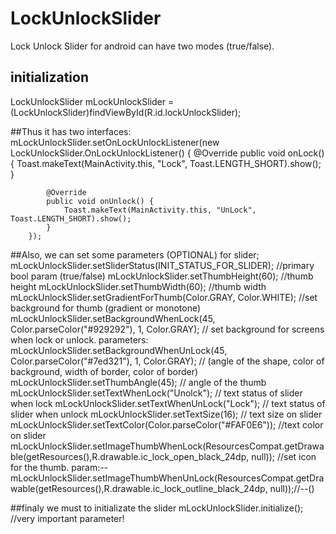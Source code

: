 # LockUnlockSlider

Lock Unlock Slider for android can have two modes (true/false). 

## initialization
LockUnlockSlider mLockUnlockSlider = (LockUnlockSlider)findViewById(R.id.lockUnlockSlider);

##Thus it has two interfaces:
mLockUnlockSlider.setOnLockUnlockListener(new LockUnlockSlider.OnLockUnlockListener() {
            @Override
            public void onLock() {
                Toast.makeText(MainActivity.this, "Lock", Toast.LENGTH_SHORT).show();
            }

            @Override
            public void onUnlock() {
                Toast.makeText(MainActivity.this, "UnLock", Toast.LENGTH_SHORT).show();
            }
        });
        
 ##Also, we can set some parameters (OPTIONAL) for slider;
 mLockUnlockSlider.setSliderStatus(INIT_STATUS_FOR_SLIDER); //primary bool param (true/false)
 mLockUnlockSlider.setThumbHeight(60); //thumb height
 mLockUnlockSlider.setThumbWidth(60); //thumb width
 mLockUnlockSlider.setGradientForThumb(Color.GRAY, Color.WHITE); //set background for thumb (gradient or monotone)
 mLockUnlockSlider.setBackgroundWhenLock(45, Color.parseColor("#929292"), 1, Color.GRAY); // set background for screens when lock or unlock. parameters:
 mLockUnlockSlider.setBackgroundWhenUnLock(45, Color.parseColor("#7ed321"), 1, Color.GRAY); // (angle of the shape, color of background, width of border, color of border)
 mLockUnlockSlider.setThumbAngle(45); // angle of the thumb
 mLockUnlockSlider.setTextWhenLock("Unolck"); // text status of slider when lock
 mLockUnlockSlider.setTextWhenUnLock("Lock"); // text status of slider when unlock
 mLockUnlockSlider.setTextSize(16); // text size on slider
 mLockUnlockSlider.setTextColor(Color.parseColor("#FAF0E6")); //text color on slider
 mLockUnlockSlider.setImageThumbWhenLock(ResourcesCompat.getDrawable(getResources(),R.drawable.ic_lock_open_black_24dp, null)); //set icon for the thumb. param:--
 mLockUnlockSlider.setImageThumbWhenUnLock(ResourcesCompat.getDrawable(getResources(),R.drawable.ic_lock_outline_black_24dp, null));//--()
 
 ##finaly we must to initializate the slider
 mLockUnlockSlider.initialize(); //very important parameter!
 


